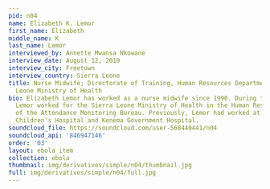 ```yaml
---
pid: n04
name: Elizabeth K. Lemor
first_name: Elizabeth
middle_name: K
last_name: Lemor
interviewed_by: Annette Mwansa Nkowane
interview_date: August 12, 2019
interview_city: Freetown
interview_country: Sierra Leone
title: Nurse Midwife; Directorate of Training, Human Resources Department, Sierra
  Leone Ministry of Health
bio: Elizabeth Lemor has worked as a nurse midwife since 1990. During the Ebola epidemic,
  Lemor worked for the Sierra Leone Ministry of Health in the Human Resource Department
  of the Attendance Monitoring Bureau. Previously, Lemor had worked at Ola During
  Children's Hospital and Kenema Government Hospital.
soundcloud_file: https://soundcloud.com/user-568440441/n04
soundcloud_api: '846947146'
order: '03'
layout: ebola_item
collection: ebola
thumbnail: img/derivatives/simple/n04/thumbnail.jpg
full: img/derivatives/simple/n04/full.jpg
---
```

